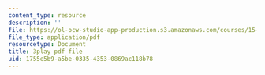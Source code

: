 ```yaml
---
content_type: resource
description: ''
file: https://ol-ocw-studio-app-production.s3.amazonaws.com/courses/15-s08-fintech-shaping-the-financial-world-spring-2020/1755e5b9a5be033543530869ac118b78_oYR6xdcFNwc.pdf
file_type: application/pdf
resourcetype: Document
title: 3play pdf file
uid: 1755e5b9-a5be-0335-4353-0869ac118b78
---
```

